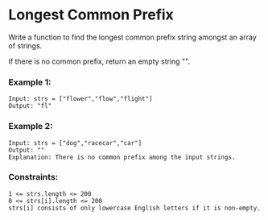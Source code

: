 # Longest Common Prefix

Write a function to find the longest common prefix string amongst an array of strings.

If there is no common prefix, return an empty string "".

### Example 1:

    Input: strs = ["flower","flow","flight"]
    Output: "fl"

### Example 2:

    Input: strs = ["dog","racecar","car"]
    Output: ""
    Explanation: There is no common prefix among the input strings.

### Constraints:

    1 <= strs.length <= 200
    0 <= strs[i].length <= 200
    strs[i] consists of only lowercase English letters if it is non-empty.


